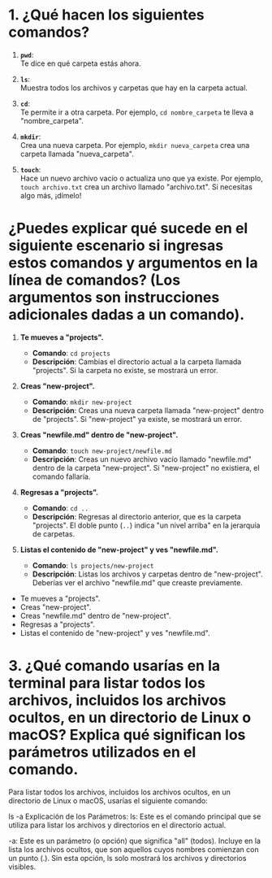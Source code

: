 # 1. ¿Qué hacen los siguientes comandos?

1. **`pwd`**:  
   Te dice en qué carpeta estás ahora.

2. **`ls`**:  
   Muestra todos los archivos y carpetas que hay en la carpeta actual.

3. **`cd`**:  
   Te permite ir a otra carpeta. Por ejemplo, `cd nombre_carpeta` te lleva a "nombre_carpeta".

4. **`mkdir`**:  
   Crea una nueva carpeta. Por ejemplo, `mkdir nueva_carpeta` crea una carpeta llamada "nueva_carpeta".

5. **`touch`**:  
   Hace un nuevo archivo vacío o actualiza uno que ya existe. Por ejemplo, `touch archivo.txt` crea un archivo llamado "archivo.txt".
Si necesitas algo más, ¡dímelo!


# ¿Puedes explicar qué sucede en el siguiente escenario si ingresas estos comandos y argumentos en la línea de comandos? (Los argumentos son instrucciones adicionales dadas a un comando).

1. **Te mueves a "projects".**
   - **Comando**: `cd projects`
   - **Descripción**: Cambias el directorio actual a la carpeta llamada "projects". Si la carpeta no existe, se mostrará un error.

2. **Creas "new-project".**
   - **Comando**: `mkdir new-project`
   - **Descripción**: Creas una nueva carpeta llamada "new-project" dentro de "projects". Si "new-project" ya existe, se mostrará un error.

3. **Creas "newfile.md" dentro de "new-project".**
   - **Comando**: `touch new-project/newfile.md`
   - **Descripción**: Creas un nuevo archivo vacío llamado "newfile.md" dentro de la carpeta "new-project". Si "new-project" no existiera, el comando fallaría.

4. **Regresas a "projects".**
   - **Comando**: `cd ..`
   - **Descripción**: Regresas al directorio anterior, que es la carpeta "projects". El doble punto (`..`) indica "un nivel arriba" en la jerarquía de carpetas.

5. **Listas el contenido de "new-project" y ves "newfile.md".**
   - **Comando**: `ls projects/new-project`
   - **Descripción**: Listas los archivos y carpetas dentro de "new-project". Deberías ver el archivo "newfile.md" que creaste previamente.


- Te mueves a "projects".
- Creas "new-project".
- Creas "newfile.md" dentro de "new-project".
- Regresas a "projects".
- Listas el contenido de "new-project" y ves "newfile.md".



# 3. ¿Qué comando usarías en la terminal para listar todos los archivos, incluidos los archivos ocultos, en un directorio de Linux o macOS? Explica qué significan los parámetros utilizados en el comando.

Para listar todos los archivos, incluidos los archivos ocultos, en un directorio de Linux o macOS, usarías el siguiente comando:



ls -a
Explicación de los Parámetros:
ls:
Este es el comando principal que se utiliza para listar los archivos y directorios en el directorio actual.

-a:
Este es un parámetro (o opción) que significa "all" (todos). Incluye en la lista los archivos ocultos, que son aquellos cuyos nombres comienzan con un punto (.). Sin esta opción, ls solo mostrará los archivos y directorios visibles.



